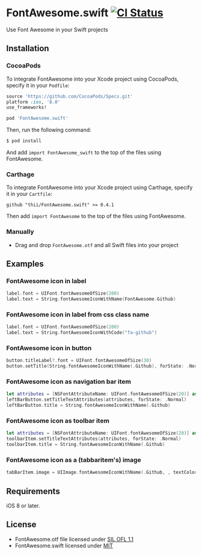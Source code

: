 # FontAwesome.swift [![CI Status](http://img.shields.io/travis/thii/FontAwesome.swift.svg?style=flat)](https://travis-ci.org/thii/FontAwesome.swift)

Use Font Awesome in your Swift projects

## Installation

### CocoaPods

To integrate FontAwesome into your Xcode project using CocoaPods, specify it in your `Podfile`:

```ruby
source 'https://github.com/CocoaPods/Specs.git'
platform :ios, '8.0'
use_frameworks!

pod 'FontAwesome.swift'
```

Then, run the following command:

```bash
$ pod install
```

And add `import FontAwesome_swift` to the top of the files using FontAwesome.

### Carthage

To integrate FontAwesome into your Xcode project using Carthage, specify it in your `Cartfile`:

```ogdl
github "thii/FontAwesome.swift" >= 0.4.1
```

Then add `import FontAwesome` to the top of the files using FontAwesome.

### Manually
- Drag and drop `FontAwesome.otf` and all Swift files into your project

## Examples

### FontAwesome icon in label
```swift
label.font = UIFont.fontAwesomeOfSize(200)
label.text = String.fontAwesomeIconWithName(FontAwesome.Github)
```

### FontAwesome icon in label from css class name
```swift
label.font = UIFont.fontAwesomeOfSize(200)
label.text = String.fontAwesomeIconWithCode("fa-github")
```


### FontAwesome icon in button
```swift
button.titleLabel?.font = UIFont.fontAwesomeOfSize(30)
button.setTitle(String.fontAwesomeIconWithName(.Github), forState: .Normal)
```

### FontAwesome icon as navigation bar item
```swift
let attributes = [NSFontAttributeName: UIFont.fontAwesomeOfSize(20)] as Dictionary!
leftBarButton.setTitleTextAttributes(attributes, forState: .Normal)
leftBarButton.title = String.fontAwesomeIconWithName(.Github)
```

### FontAwesome icon as toolbar item
```swift
let attributes = [NSFontAttributeName: UIFont.fontAwesomeOfSize(20)] as Dictionary!
toolbarItem.setTitleTextAttributes(attributes, forState: .Normal)
toolbarItem.title = String.fontAwesomeIconWithName(.Github)
```

### FontAwesome icon as a (tabbaritem's) image
```swift
tabBarItem.image = UIImage.fontAwesomeIconWithName(.Github, , textColor: UIColor.blackColor(), size: CGSizeMake(30, 30))
```


## Requirements

iOS 8 or later.

## License
- FontAwesome.otf file licensed under [SIL OFL 1.1](http://scripts.sil.org/OFL)
- FontAwesome.swift licensed under [MIT](http://thi.mit-license.org/)
